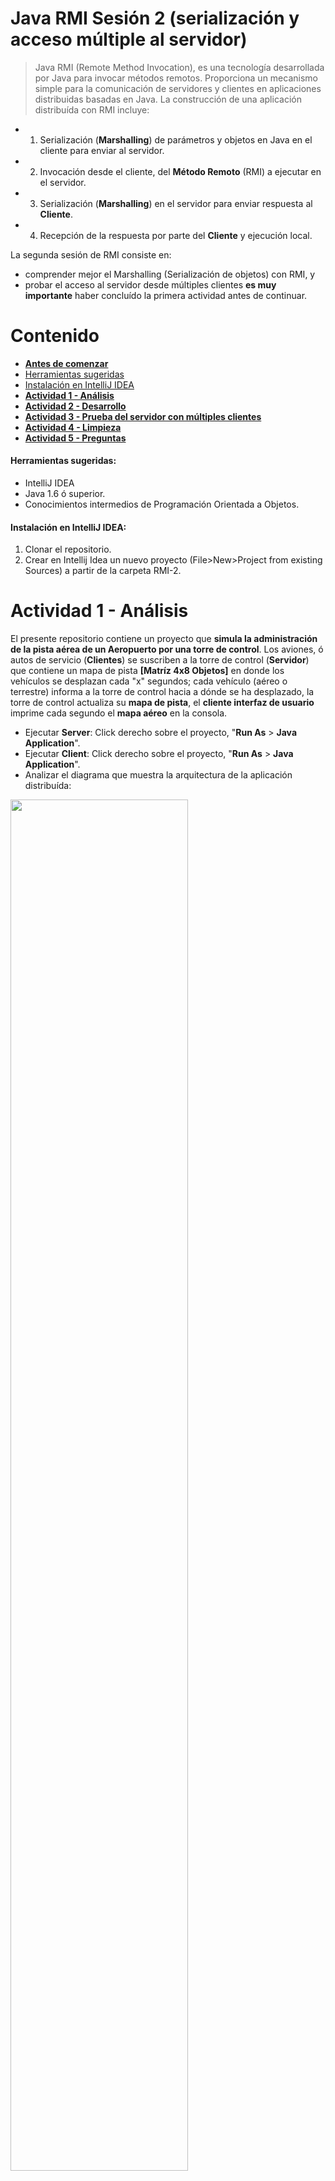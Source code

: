 # Java RMI Sesión 2 (serialización y acceso múltiple al servidor)
>Java RMI (Remote Method Invocation), es una tecnología desarrollada por Java para invocar métodos remotos. Proporciona un mecanismo simple para la comunicación de servidores y clientes en aplicaciones distribuidas basadas en Java.
>La construcción de una aplicación distribuída con RMI incluye:  
- 1. Serialización (**Marshalling**) de parámetros y objetos en Java en el cliente para enviar al servidor.
- 2. Invocación desde el cliente, del **Método Remoto**  (RMI)  a ejecutar en el servidor.
- 3. Serialización (**Marshalling**) en el servidor para enviar respuesta al **Cliente**.
- 4. Recepción de la respuesta por parte del **Cliente** y ejecución local.  

La segunda sesión de RMI consiste en:
 - comprender mejor el Marshalling (Serialización de objetos) con RMI, y
 - probar el acceso al servidor desde múltiples clientes 
 **es muy importante** haber concluído la primera actividad antes de continuar.

# Contenido
- **[Antes de comenzar](#antesde)**
- [Herramientas sugeridas](#herramientas)
- [Instalación en IntelliJ IDEA](#instalacion)
- **[Actividad 1 - Análisis](#analisis)**
- **[Actividad 2 - Desarrollo](#desarrollo)**
- **[Actividad 3 - Prueba del servidor con múltiples clientes](#pruebas)**
- **[Actividad 4 - Limpieza](#limpieza)**
- **[Actividad 5 - Preguntas](#preguntas)**

#### <a name="herramientas"></a>Herramientas sugeridas:
- IntelliJ IDEA
- Java 1.6 ó superior.
- Conocimientos intermedios de Programación Orientada a Objetos.

#### <a name="instalacion"></a>Instalación en IntelliJ IDEA:
1. Clonar el repositorio.
2. Crear en Intellij Idea un nuevo proyecto (File>New>Project from existing Sources) a partir de la carpeta RMI-2.

# <a name="analisis"></a>Actividad 1 - Análisis  

El presente repositorio contiene un proyecto que **simula la administración de la pista aérea de un Aeropuerto por una torre de control**. Los aviones, ó autos de servicio (**Clientes**) se suscriben a la torre de control (**Servidor**) que contiene un mapa de pista **[Matríz 4x8 Objetos]** en donde los vehículos se desplazan cada "x" segundos; cada vehículo (aéreo o terrestre) informa a la torre de control hacia a dónde se ha desplazado, la torre de control actualiza su **mapa de pista**, el **cliente interfaz de usuario** imprime cada segundo el **mapa aéreo** en la consola.

- Ejecutar **Server**: Click derecho sobre el proyecto, "**Run As** > **Java Application**".
- Ejecutar **Client**: Click derecho sobre el proyecto, "**Run As** > **Java Application**".
- Analizar el diagrama que muestra la arquitectura de la aplicación distribuída:
<img src="rmi2.png" width="75%" height="75%"/>

- Observar el comportamiento de la aplicación.
- Analizar la clase **RemoteInterface.java** y **ControlTower.java**.
- Analizar las clases **Avion.java** y **Auto.java**
- Explicar en el **reporte** la funcionalidad de la interfaz y cómo se implementa en el servidor.
- Explicar en el **reporte** el método **moverAvion(Avion a, int c)** que se encuentra en **ControlTower.java**
- Analizar el Cliente **ClientLauncher.java**.
- Explicar la funcionalidad del método **main**.
- Explicar los métodos **guiClient()** y **avionClient()**.

Nota: Inicialmente en la consola debería imprimirse un resultado de la siguiente forma:
<img src="t1.png" width="50%" height="50%"/>


# <a name="desarrollo"></a>Actividad 2 - Desarrollo

En ésta actividad deberás modificar el **Proyecto** de Java que se te ha entregado. Como habrás analizado las clases **Avion** y **Auto** son objetos que se agregan a una **matríz 4x8** que repesenta una pista aérea, los métodos en el **servidor** permiten informar el desplazamiento de estos vehículos en la **matríz**. Los objetos son creados en el **cliente** y envíados al **servidor** en donde se actualiza su ubicación. El objetivo de ésta actividad es **definir** e **implementar** la lógica de dos nuevos objetos en el **servidor**, que se crearán, enviarán y controlarán desde el **Cliente**.


- Implementar 2 nuevas clases de vehículos (e.g, UFO, Boeing), para agregarlos a la pista (Matríz 4x8).
- Implementar los **2 nuevos objetos** en los **2 últimos carriles** disponibles de la matríz.
- Implementar en el servidor la lógica necesaria para las nuevas clases.
- Implementar en el cliente los vehículos, deben ejecutarse en su propio hilo cada "x" segundos.
- Documentar las nuevas clases agregadas y los nuevos métodos implementados.
- Utilizar las guías de JavaDocs.
- Es importante analizar el código, revisar atentamente el diagrama de clases, podría ser útil.

Nota: La consola debería imprimir algo así:

<img src="t2.png" width="50%" height="50%"/>

# <a name="pruebas"></a>Actividad 3 - Prueba del servidor con múltiples clientes

A fin de simular un entorno real deberás ejecutar el servidor (Torre de control) y 4 clientes (Auto, Avión, UFO, Boeing) en máquinas independientes. Para lograr que la conexión entre cada cliente y el servidor sea exitosa deberas conectar todas las máquinas en una misma red (LAN).

1. Ejecutar la clase ServerLauncher en una máquina.

2. Obtener la dirección IP de la máquina que ejecute el servidor.
	- Mac OSX y Linux
		- 1.- Abrir una terminal de comandos presionando (CMD + Espacio), escribir "terminal" y presionar enter.
		- 2.- Escribir el comando ifconfig.
		<img src="Macosx-ifconfig.png" width="75%" height="75%"/>
		
	- Windows
		- 1.- Abrir una consola de comandos presionando (Windows + R), escribir "cmd" y presionar enter.
		- 2.- Escribir el comando ipconfig.
		<img src="Windows-ipconfig.png" width="75%" height="75%"/>
		
3. Agregar los dos casos (case) faltantes correspondientes a los dos nuevos vehículos (UFO, Boeing) dentro de la estructura "Switch" que esta en la clase ClientLauncher.java (Línea 23). 

4. Ejecutar ClientLauncher en 4 máquinas distintas con los siguientes parámetros.
   - Máquina 1: \<Ip Servidor> 1
   - Máquina 2: \<Ip Servidor> 2
   - Máquina 3: \<Ip Servidor> 3
   - Máquina 4: \<Ip Servidor> 4
   
Nota: En Intellij Idea se pueden agregar parámetros de ejecución de la siguiente manera:
- Menu Run > Edit Configuration
<img src="IDE-EditConfig.png" width="75%" height="75%"/>

- Escribir los argumentos en "Program arguments"
<img src="IDE-Param-Ejecution.png" width="75%" height="75%"/> 

Al iniciar la ejecución de todos los clientes podrás ver que en el cliente 3 (Interfaz Gráfica) se actualiza cada vehículo hasta acabar con su recorrido. 

#### Solucionar problemas de conectividad

Para evitar problemas de conectividad hacia el servidor es preferible desactivar el Firewall del sistema. Para ello puedes seguir los siguientes pasos:

- Escribir "firewall" en el menu inicio y elegir la opción "Comprobar estado del firewall"

<img src="SFirewall.png" width="50%" height="50%"/> 

- Presionar sobre "Activar o desactivar Firewall de Windows"

<img src="SFirewall2.png" width="50%" height="50%"/> 

- Desactivar el firewall para redes privadas

<img src="DisableFirewall.png" width="50%" height="50%"/> 

#### Crear un AP Inalámbrico en Android

Para habilitar un punto de acceso inalámbrico en nuestro dispositivo Android debemos abrir el menú de ajustes y fijarnos en el apartado de “conexiones inalámbricas y redes”.

<img src="images/AndroidAP1.png" width="50%" height="50%"/> 

Pulsaremos sobre el botón “Más…” para acceder a otra lista de opciones y veremos en nuestra pantalla el siguiente menú:

<img src="images/AndroidAP2.png" width="50%" height="50%"/> 

Aquí debemos pulsar sobre “Anclaje a red y zona Wi-Fi para acceder a la pantalla de configuración del punto de acceso inalámbrico.
Lo primero que vamos a hacer es configurar una contraseña para nuestra nueva red inalámbrica, para ello pulsaremos sobre la entrada “Configurar zona Wi-Fi” y veremos una ventana similar a la siguiente.

<img src="images/AndroidAP3.png" width="50%" height="50%"/> 

En el apartado del SSID pondremos el nombre con el que queremos identificar nuestra red, por ejemplo, "AndroidAP". En seguridad configuramos el tipo de seguridad que vamos a establecer, por ejemplo, WPA2_PSK (la más segura) y para finalizar en el apartado de contraseña escribiremos la clave de acceso con la que protegeremos nuestro punto de acceso. Una vez configurado la pantalla quedará similar a la siguiente.

<img src="images/AndroidAP4.png" width="50%" height="50%"/> 

Pulsaremos sobre “Guardar” y los cambios se guardarán en nuestro dispositivo. Ya tenemos el punto de acceso configurado, lo único que nos falta es habilitar la entrada “Zona Wi-Fi portátil” y esperar unos segundos a que la conexión se habilite. Una vez listo nos aparecerá una notificación como la siguiente y podremos ver la red Wi-Fi desde cualquier otro dispositivo que soporte red inalámbrica.

<img src="images/AndroidAP5.png" width="50%" height="50%"/> 

#### Crear un AP Inalámbrico en IOS

Para habilitar un punto de acceso inalámbrico en nuestro dispositivo IOS debemos ir a la pantalla de ajustes.

<img src="images/IOSAP1.png" width="50%" height="50%"/>

Elegir compartir internet

<img src="images/IOSAP2.png" width="50%" height="50%"/>

Activar compartir internet

<img src="images/IOSAP3.png" width="50%" height="50%"/>

Si aparece esta pantalla, elegir Activar WI-FI y Bluetooth. 
Si no aparece esta pantalla, ir al paso siguiente.

<img src="images/IOSAP4.png" width="50%" height="50%"/>

Presionar sobre "Contraseña Wi-Fi".

<img src="images/IOSAP5.png" width="50%" height="50%"/>

Establecer la contraseña del nuevo punto de acceso inalámbrico.
Elegir OK.

<img src="images/IOSAP6.png" width="50%" height="50%"/>

Al finalizar todos los pasos habra una nueva red inalámbrica disponible para ser accedida desde cualquier dispositivo que tenga soporte de redes inalámbricas. 

# <a name="limpieza"></a>Actividad 4 - Limpieza

Ahora deberás limpiar el código, permitirá comprender de mejor manera la estructura del RMI.

- Identifica las clases **Client** y **Server**.
- Agrega la documentación a las clases con tu **nombre**, **correo** y **ID**.
- Agrega la documentación a las **variables** y **métodos** de cada **Interfaz/Clase**.
Nota:  La documentación debe ser siguiendo las guías de [Javadocs](http://en.wikipedia.org/wiki/Javadoc)

# <a name="preguntas"></a>Actividad 5 - Preguntas

En el reporte de ésta práctica, además de mostrar y explicar el desarrollo de las activiadaes deberás responder a las siguientes preguntas:

- ¿Cómo se definen nuevas clases para usarlas con **Server**?
- ¿Cuáles son los pasos necesarios para crear una nueva clase y utilizar el objeto en el Servidor?
- ¿Cuál es la utilidad de **Interface**?
- ¿Cuál es la utilidad de **Constant.java**?
- ¿Cuáles objeto(s) son Remotos? (Un objeto remoto es aquel cuyos métodos pueden ser invocados desde otra máquina virtual)
- ¿Cuáles objeto(s) son no-Remotos? (Un objeto no-remoto es aquel que es copiado via serialización o instanciado en la máquina virtual en la que va a ser utilizado)
- ¿Cómo se manejan los errores en el Servidor?
- ¿Cuál es la utilidad de la clase **RemoteException**?
- ¿Por qué es necesario utilizar **Serializable** en las nuevas clases?
- Dada la comunicación entre **Client** y **Server**
  - ¿Por qué es necesario que el método avionClient() y los objetos **RemoteInterface** y **Avion** sean de tipo **final**?
- ¿Por qué es necesario un método **getAvion(String id, int c)**?
- ¿Cómo se manejan los errores en el Cliente?
- ¿Qué significa y cuál es la utilidad de **NotBoundException**?

Notas:
- Explica ampliamente y justifica tus respuestas.
- La documentación debe ser siguiendo las guías de [Javadocs](http://en.wikipedia.org/wiki/Javadoc)


**Cualquier comentario o duda, discutir en la sección de [issues](https://github.com/Innova4DLab/RMI-2/issues).**

